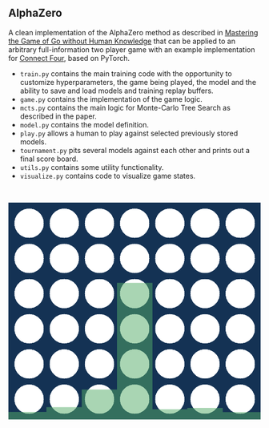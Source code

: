## AlphaZero

A clean implementation of the AlphaZero method as described in [Mastering the Game of Go without Human Knowledge](https://deepmind.com/research/publications/2019/mastering-game-go-without-human-knowledge) that can be applied to an arbitrary full-information two player game with an example implementation for [Connect Four](https://en.wikipedia.org/wiki/Connect_Four), based on PyTorch.

* `train.py` contains the main training code with the opportunity to customize hyperparameters, the game being played, the model and the ability to save and load models and training replay buffers.
* `game.py` contains the implementation of the game logic.
* `mcts.py` contains the main logic for Monte-Carlo Tree Search as described in the paper.
* `model.py` contains the model definition.
* `play.py` allows a human to play against selected previously stored models.
* `tournament.py` pits several models against each other and prints out a final score board.
* `utils.py` contains some utility functionality.
* `visualize.py` contains code to visualize game states.

&nbsp;

![Visualization of example gameplay](example.gif)